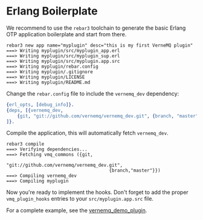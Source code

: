 # Erlang Boilerplate

We recommend to use the `rebar3` toolchain to generate the basic Erlang OTP application boilerplate and start from there.

```text
rebar3 new app name="myplugin" desc="this is my first VerneMQ plugin"
===> Writing myplugin/src/myplugin_app.erl
===> Writing myplugin/src/myplugin_sup.erl
===> Writing myplugin/src/myplugin.app.src
===> Writing myplugin/rebar.config
===> Writing myplugin/.gitignore
===> Writing myplugin/LICENSE
===> Writing myplugin/README.md
```

Change the `rebar.config` file to include the `vernemq_dev` dependency:

```erlang
{erl_opts, [debug_info]}.
{deps, [{vernemq_dev,
    {git, "git://github.com/vernemq/vernemq_dev.git", {branch, "master"}}}
]}.
```

Compile the application, this will automatically fetch `vernemq_dev`.

```text
rebar3 compile                             
===> Verifying dependencies...
===> Fetching vmq_commons ({git,
                                      "git://github.com/vernemq/vernemq_dev.git",
                                      {branch,"master"}})
===> Compiling vernemq_dev
===> Compiling myplugin
```

Now you're ready to implement the hooks. Don't forget to add the proper `vmq_plugin_hooks` entries to your `src/myplugin.app.src` file.

For a complete example, see the [vernemq\_demo\_plugin](https://github.com/vernemq/vernemq_demo_plugin).

